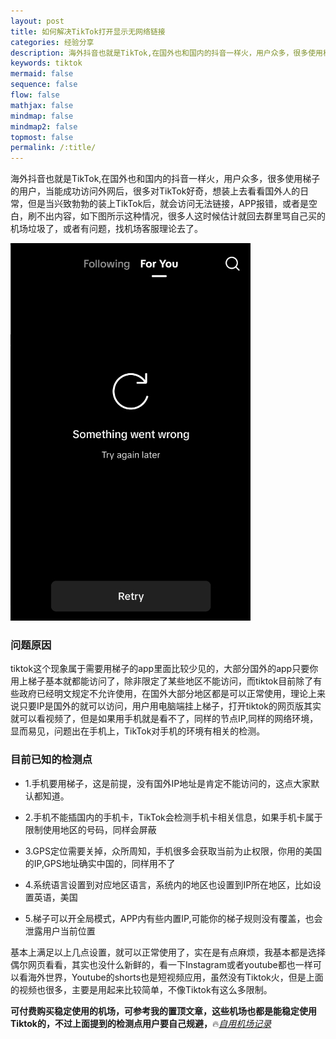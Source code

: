 ```yaml
---
layout: post
title: 如何解决TikTok打开显示无网络链接
categories: 经验分享
description: 海外抖音也就是TikTok,在国外也和国内的抖音一样火，用户众多，很多使用梯子的用户，当能成功访问外网后，很多对TikTok好奇，想装上去看看国外人的日常，但是当兴致勃勃的装上TikTok后，就会访问无法链接，APP报错，或者是空白，刷不出内容，这不是机场的问题，本文介绍有如何解决
keywords: tiktok
mermaid: false
sequence: false
flow: false
mathjax: false
mindmap: false
mindmap2: false
topmost: false
permalink: /:title/
---
```


海外抖音也就是TikTok,在国外也和国内的抖音一样火，用户众多，很多使用梯子的用户，当能成功访问外网后，很多对TikTok好奇，想装上去看看国外人的日常，但是当兴致勃勃的装上TikTok后，就会访问无法链接，APP报错，或者是空白，刷不出内容，如下图所示这种情况，很多人这时候估计就回去群里骂自己买的机场垃圾了，或者有问题，找机场客服理论去了。

![tiktok](/images/posts/tiktok/tiktok.png)

### 问题原因

tiktok这个现象属于需要用梯子的app里面比较少见的，大部分国外的app只要你用上梯子基本就都能访问了，除非限定了某些地区不能访问，而tiktok目前除了有些政府已经明文规定不允许使用，在国外大部分地区都是可以正常使用，理论上来说只要IP是国外的就可以访问，用户用电脑端挂上梯子，打开tiktok的网页版其实就可以看视频了，但是如果用手机就是看不了，同样的节点IP,同样的网络环境，显而易见，问题出在手机上，TikTok对手机的环境有相关的检测。

### 目前已知的检测点

- 1.手机要用梯子，这是前提，没有国外IP地址是肯定不能访问的，这点大家默认都知道。

- 2.手机不能插国内的手机卡，TikTok会检测手机卡相关信息，如果手机卡属于限制使用地区的号码，同样会屏蔽

- 3.GPS定位需要关掉，众所周知，手机很多会获取当前为止权限，你用的美国的IP,GPS地址确实中国的，同样用不了

- 4.系统语言设置到对应地区语言，系统内的地区也设置到IP所在地区，比如设置英语，美国

- 5.梯子可以开全局模式，APP内有些内置IP,可能你的梯子规则没有覆盖，也会泄露用户当前位置

基本上满足以上几点设置，就可以正常使用了，实在是有点麻烦，我基本都是选择偶尔网页看看，其实也没什么新鲜的，看一下Instagram或者youtube都也一样可以看海外世界，Youtube的shorts也是短视频应用，虽然没有Tiktok火，但是上面的视频也很多，主要是用起来比较简单，不像Tiktok有这么多限制。

**可付费购买稳定使用的机场，可参考我的置顶文章，这些机场也都是能稳定使用Tiktok的，不过上面提到的检测点用户要自己规避，**🔥[*自用机场记录*](https://www.openwayz.com/jichang/)  

  






